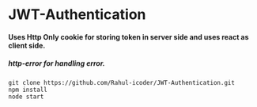 # JWT-Authentication
#### Uses Http Only cookie for storing token  in server side and  uses react as client side.
##### http-error for handling error.
``git clone https://github.com/Rahul-icoder/JWT-Authentication.git `` <br>
``npm install`` <br>
``node start`` <br>
